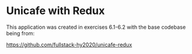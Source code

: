 # Unicafe with Redux

This application was created in exercises 6.1-6.2 with the base codebase being from:

https://github.com/fullstack-hy2020/unicafe-redux